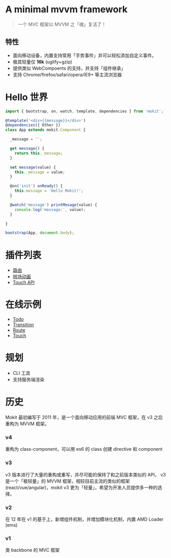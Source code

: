 # A minimal mvvm framework

> 一个 MVC 框架以 MVVM 之「魂」复活了！  

<!--more-->

## 特性
- 面向移动设备，内置支持常用「手势事件」并可以轻松添加自定义事件。  
- 极其轻量仅 **16k** (uglify+gzip)  
- 提供类似 WebCompoents 的支持，并支持「组件继承」 
- 支持 Chrome/firefox/safari/opera/IE9+ 等主流浏览器

  
# Hello 世界  

```js
import { bootstrap, on, watch, template, dependencies } from 'mokit';

@template('<div>{{message}}</div>')
@dependencies({ Other })
class App extends mokit.Component {

  _message = '';

  get message() {
    return this._message;
  }

  set message(value) {
    this._message = value;
  }

  @on('init') onReady() {
    this.message = 'Hello Mokit!';
  }

  @watch('message') printMesage(value) {
    console.log('message:', value);
  }

}

bootstrap(App, document.body);
```

# 插件列表
- [路由](https://github.com/Houfeng/mokit-router/)
- [转场动画](https://github.com/Houfeng/mokit-transition/)
- [Touch API](https://github.com/Houfeng/mokit-touch/)

# 在线示例
- [Todo](http://houfeng.net/mokit/examples/todo/)
- [Transition](http://houfeng.net/mokit-transition/examples/)
- [Route](http://houfeng.net/mokit-router/examples/)
- [Touch](http://houfeng.net/mokit-touch/examples/)

# 规划
- CLI 工具
- 支持服务端渲染

# 历史

Mokit 最初编写于 2011 年，是一个面向移动应用的前端 MVC 框架，在 v3 之后重构为 MVVM 框架。

### v4 
重构为  class-component，可以用 es6 的 class 创建 directive 和 component  

### v3
v3 版本进行了大量的重构或重写，并尽可能的保持了和之前版本类似的 API，
v3 是一个「极轻量」的 MVVM 框架，相较目前主流的类似的框架(react/vue/angular)，mokit v3 更为「轻量」，希望为开发人员提供多一种的选择。

### v2

在 12 年在 v1 的基于上，新增组件机制，并增加模块化机制，内置 AMD Loader (ems)

### v1

类 backbone 的 MVC 框架